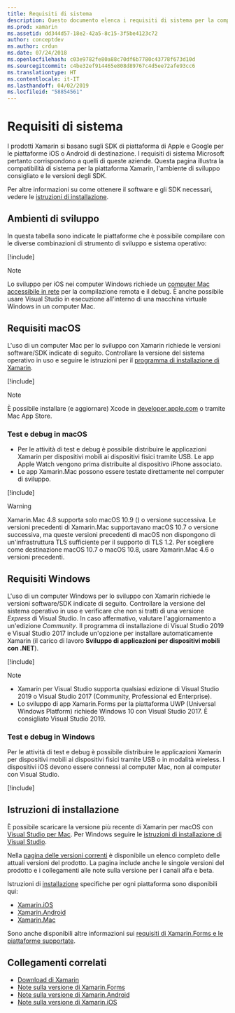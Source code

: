```yaml
---
title: Requisiti di sistema
description: Questo documento elenca i requisiti di sistema per la compilazione di app con Xamarin nei computer Windows e Mac. Contiene inoltre i collegamenti alle istruzioni di installazione.
ms.prod: xamarin
ms.assetid: dd344d57-18e2-42a5-8c15-3f5be4123c72
author: conceptdev
ms.author: crdun
ms.date: 07/24/2018
ms.openlocfilehash: c03e9782fe80a88c70df6b7780c43778f673d10d
ms.sourcegitcommit: c4be32ef914465e808d89767c4d5ee72afe93cc6
ms.translationtype: HT
ms.contentlocale: it-IT
ms.lasthandoff: 04/02/2019
ms.locfileid: "58854561"
---
```

# <a name="system-requirements"></a>Requisiti di sistema

I prodotti Xamarin si basano sugli SDK di piattaforma di Apple e Google per le piattaforme iOS o Android di destinazione. I requisiti di sistema Microsoft pertanto corrispondono a quelli di queste aziende. Questa pagina illustra la compatibilità di sistema per la piattaforma Xamarin, l'ambiente di sviluppo consigliato e le versioni degli SDK.

Per altre informazioni su come ottenere il software e gli SDK necessari, vedere le [istruzioni di installazione](#installation-instructions).

## <a name="development-environments"></a>Ambienti di sviluppo

In questa tabella sono indicate le piattaforme che è possibile compilare con le diverse combinazioni di strumento di sviluppo e sistema operativo:

[!include[](~/cross-platform/includes/development-environment.md)]

> [!NOTE]
> Lo sviluppo per iOS nei computer Windows richiede un [computer Mac accessibile in rete](~/ios/get-started/installation/windows/connecting-to-mac/index.md) per la compilazione remota e il debug. È anche possibile usare Visual Studio in esecuzione all'interno di una macchina virtuale Windows in un computer Mac.

## <a name="macos-requirements"></a>Requisiti macOS

L'uso di un computer Mac per lo sviluppo con Xamarin richiede le versioni software/SDK indicate di seguito. Controllare la versione del sistema operativo in uso e seguire le istruzioni per il [programma di installazione di Xamarin](#installation-instructions).

[!include[](~/cross-platform/includes/macos-requirements.md)]

> [!NOTE]
> È possibile installare (e aggiornare) Xcode in [developer.apple.com](https://developer.apple.com/xcode/download/) o tramite Mac App Store.

### <a name="testing--debugging-on-macos"></a>Test e debug in macOS

- Per le attività di test e debug è possibile distribuire le applicazioni Xamarin per dispositivi mobili ai dispositivi fisici tramite USB. Le app Apple Watch vengono prima distribuite al dispositivo iPhone associato.
- Le app Xamarin.Mac possono essere testate direttamente nel computer di sviluppo.

[!include[](~/cross-platform/includes/macos-testing.md)]

> [!WARNING]
> Xamarin.Mac 4.8 supporta solo macOS 10.9 () o versione successiva.
> Le versioni precedenti di Xamarin.Mac supportavano macOS 10.7 o versione successiva, ma queste versioni precedenti di macOS non dispongono di un'infrastruttura TLS sufficiente per il supporto di TLS 1.2. Per scegliere come destinazione macOS 10.7 o macOS 10.8, usare Xamarin.Mac 4.6 o versioni precedenti.

## <a name="windows-requirements"></a>Requisiti Windows

L'uso di un computer Windows per lo sviluppo con Xamarin richiede le versioni software/SDK indicate di seguito.
Controllare la versione del sistema operativo in uso e verificare che non si tratti di una versione *Express* di Visual Studio. In caso affermativo, valutare l'aggiornamento a un'edizione *Community*.
Il programma di installazione di Visual Studio 2019 e Visual Studio 2017 include un'opzione per installare automaticamente Xamarin (il carico di lavoro **Sviluppo di applicazioni per dispositivi mobili con .NET**).

[!include[](~/cross-platform/includes/windows-requirements.md)]

> [!NOTE]
> - Xamarin per Visual Studio supporta qualsiasi edizione di Visual Studio 2019 o Visual Studio 2017 (Community, Professional ed Enterprise).
> - Lo sviluppo di app Xamarin.Forms per la piattaforma UWP (Universal Windows Platform) richiede Windows 10 con Visual Studio 2017. È consigliato Visual Studio 2019.

### <a name="testing--debugging-on-windows"></a>Test e debug in Windows

Per le attività di test e debug è possibile distribuire le applicazioni Xamarin per dispositivi mobili ai dispositivi fisici tramite USB o in modalità wireless. I dispositivi iOS devono essere connessi al computer Mac, non al computer con Visual Studio.

[!include[](~/cross-platform/includes/windows-testing.md)]

## <a name="installation-instructions"></a>Istruzioni di installazione

È possibile scaricare la versione più recente di Xamarin per macOS con [Visual Studio per Mac](https://docs.microsoft.com/visualstudio/mac/installation). Per Windows seguire le [istruzioni di installazione di Visual Studio](https://docs.microsoft.com/visualstudio/install/install-visual-studio).

Nella [pagina delle versioni correnti](https://developer.xamarin.com/releases/current/) è disponibile un elenco completo delle attuali versioni del prodotto. La pagina include anche le singole versioni del prodotto e i collegamenti alle note sulla versione per i canali alfa e beta.

Istruzioni di [installazione](~/get-started/installation/index.md) specifiche per ogni piattaforma sono disponibili qui:

- [Xamarin.iOS](~/ios/get-started/installation/index.md)
- [Xamarin.Android](~/android/get-started/installation/index.md)
- [Xamarin.Mac](~/mac/get-started/installation.md)

Sono anche disponibili altre informazioni sui [requisiti di Xamarin.Forms e le piattaforme supportate](~/get-started/requirements.md).

## <a name="related-links"></a>Collegamenti correlati

- [Download di Xamarin](https://visualstudio.microsoft.com/xamarin/)
- [Note sulla versione di Xamarin.Forms](/xamarin/xamarin-forms/release-notes/)
- [Note sulla versione di Xamarin.Android](/xamarin/android/release-notes/)
- [Note sulla versione di Xamarin.iOS](/xamarin/ios/release-notes/)
